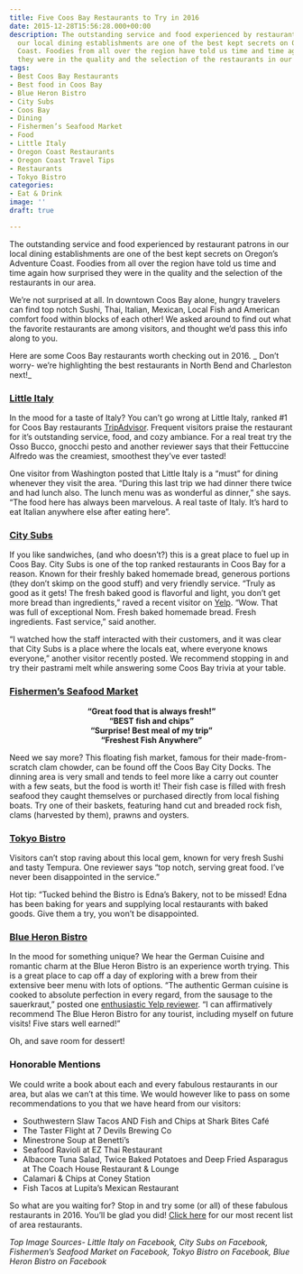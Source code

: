 ```yaml
---
title: Five Coos Bay Restaurants to Try in 2016
date: 2015-12-28T15:56:28.000+00:00
description: The outstanding service and food experienced by restaurant patrons in
  our local dining establishments are one of the best kept secrets on Oregon's Adventure
  Coast. Foodies from all over the region have told us time and time again how surprised
  they were in the quality and the selection of the restaurants in our area.
tags:
- Best Coos Bay Restaurants
- Best food in Coos Bay
- Blue Heron Bistro
- City Subs
- Coos Bay
- Dining
- Fishermen’s Seafood Market
- Food
- Little Italy
- Oregon Coast Restaurants
- Oregon Coast Travel Tips
- Restaurants
- Tokyo Bistro
categories:
- Eat & Drink
image: ''
draft: true

---
```

The outstanding service and food experienced by restaurant patrons in our local dining establishments are one of the best kept secrets on Oregon&#8217;s Adventure Coast. Foodies from all over the region have told us time and time again how surprised they were in the quality and the selection of the restaurants in our area.

We&#8217;re not surprised at all. In downtown Coos Bay alone, hungry travelers can find top notch Sushi, Thai, Italian, Mexican, Local Fish and American comfort food within blocks of each other! We asked around to find out what the favorite restaurants are among visitors, and thought we&#8217;d pass this info along to you.

Here are some Coos Bay restaurants worth checking out in 2016. _ Don&#8217;t worry- we&#8217;re highlighting the best restaurants in North Bend and Charleston next!_

###  <a href="http://www.littleitalycb.com/" target="_blank">Little Italy </a>

In the mood for a taste of Italy? You can&#8217;t go wrong at Little Italy, ranked #1 for Coos Bay restaurants [TripAdvisor](http://www.tripadvisor.com/Restaurants-g51813-Coos_Bay_Oregon.html). Frequent visitors praise the restaurant for it&#8217;s outstanding service, food, and cozy ambiance. For a real treat try the Osso Bucco, gnocchi pesto and another reviewer says that their Fettuccine Alfredo was the creamiest, smoothest they&#8217;ve ever tasted!

One visitor from Washington posted that Little Italy is a &#8220;must&#8221; for dining whenever they visit the area. &#8220;During this last trip we had dinner there twice and had lunch also. The lunch menu was as wonderful as dinner,&#8221; she says. &#8220;The food here has always been marvelous. A real taste of Italy. It&#8217;s hard to eat Italian anywhere else after eating here&#8221;.

### <a href="http://www.citysubs1.com/" target="_blank">City Subs</a>

If you like sandwiches, (and who doesn&#8217;t?) this is a great place to fuel up in Coos Bay. City Subs is one of the top ranked restaurants in Coos Bay for a reason. Known for their freshly baked homemade bread, generous portions (they don&#8217;t skimp on the good stuff) and very friendly service. &#8220;Truly as good as it gets! The fresh baked good is flavorful and light, you don&#8217;t get more bread than ingredients,&#8221; raved a recent visitor on <a href="http://www.yelp.com/biz/city-subs-coos-bay" target="_blank">Yelp</a>. &#8220;Wow. That was full of exceptional Nom. Fresh baked homemade bread. Fresh ingredients. Fast service,&#8221; said another.

&#8220;I watched how the staff interacted with their customers, and it was clear that City Subs is a place where the locals eat, where everyone knows everyone,&#8221; another visitor recently posted. We recommend stopping in and try their pastrami melt while answering some Coos Bay trivia at your table.

### <a href="http://www.yelp.com/biz/fishermens-seafood-market-coos-bay" target="_blank">Fishermen’s Seafood Market</a>

<p style="text-align: center;">
  <strong>“Great food that is always fresh!”<br /> &#8220;BEST fish and chips&#8221;<br /> “Surprise! Best meal of my trip”<br /> “Freshest Fish Anywhere”</strong>
</p>

Need we say more? This floating fish market, famous for their made-from-scratch clam chowder, can be found off the Coos Bay City Docks. The dinning area is very small and tends to feel more like a carry out counter with a few seats, but the food is worth it! Their fish case is filled with fresh seafood they caught themselves or purchased directly from local fishing boats. Try one of their baskets, featuring hand cut and breaded rock fish, clams (harvested by them), prawns and oysters.

### <a href="http://www.tokyocoosbay.com/" target="_blank">Tokyo Bistro</a>

Visitors can&#8217;t stop raving about this local gem, known for very fresh Sushi and tasty Tempura. One reviewer says &#8220;top notch, serving great food. I&#8217;ve never been disappointed in the service.&#8221;

Hot tip: &#8220;Tucked behind the Bistro is Edna&#8217;s Bakery, not to be missed! Edna has been baking for years and supplying local restaurants with baked goods. Give them a try, you won&#8217;t be disappointed.

### <a href="http://www.blueheronbistro.net/" target="_blank">Blue Heron Bistro</a>

In the mood for something unique? We hear the German Cuisine and romantic charm at the Blue Heron Bistro is an experience worth trying. This is a great place to cap off a day of exploring with a brew from their extensive beer menu with lots of options. &#8220;The authentic German cuisine is cooked to absolute perfection in every regard, from the sausage to the sauerkraut,&#8221; posted one <a href="http://www.yelp.com/biz/the-blue-heron-bistro-coos-bay" target="_blank">enthusiastic Yelp reviewer</a>. &#8220;I can affirmatively recommend The Blue Heron Bistro for any tourist, including myself on future visits! Five stars well earned!&#8221;

Oh, and save room for dessert!

### Honorable Mentions

We could write a book about each and every fabulous restaurants in our area, but alas we can&#8217;t at this time. We would however like to pass on some recommendations to you that we have heard from our visitors:

  * Southwestern Slaw Tacos AND Fish and Chips at Shark Bites Café
  * The Taster Flight at 7 Devils Brewing Co
  * Minestrone Soup at Benetti’s
  * Seafood Ravioli at EZ Thai Restaurant
  * Albacore Tuna Salad, Twice Baked Potatoes and Deep Fried Asparagus at The Coach House Restaurant & Lounge
  * Calamari & Chips at Coney Station
  * Fish Tacos at Lupita’s Mexican Restaurant

So what are you waiting for? Stop in and try some (or all) of these fabulous restaurants in 2016. You&#8217;ll be glad you did! [Click here](/wp-content/uploads/2015/12/Restaurant-Brochure-Nov2015.pdf) for our most recent list of area restaurants.

_Top Image Sources- Little Italy on Facebook, City Subs on Facebook, Fishermen’s Seafood Market on Facebook, Tokyo Bistro on Facebook, Blue Heron Bistro on Facebook_